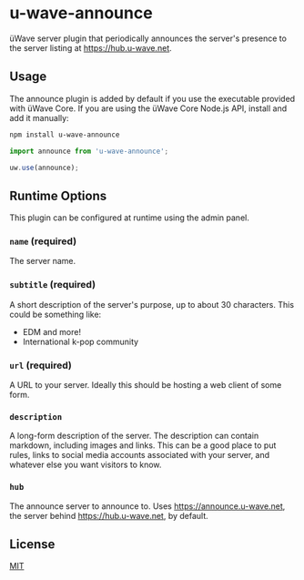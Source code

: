 # u-wave-announce

üWave server plugin that periodically announces the server's presence to the
server listing at https://hub.u-wave.net.

## Usage

The announce plugin is added by default if you use the executable provided
with üWave Core. If you are using the üWave Core Node.js API, install and
add it manually:

```bash
npm install u-wave-announce
```

```js
import announce from 'u-wave-announce';

uw.use(announce);
```

## Runtime Options
This plugin can be configured at runtime using the admin panel.

### `name` (required)

The server name.

### `subtitle` (required)

A short description of the server's purpose, up to about 30 characters. This
could be something like:

 - EDM and more!
 - International k-pop community

### `url` (required)

A URL to your server. Ideally this should be hosting a web client of some form.

### `description`

A long-form description of the server. The description can contain markdown,
including images and links. This can be a good place to put rules, links to
social media accounts associated with your server, and whatever else you want
visitors to know.

### `hub`

The announce server to announce to. Uses https://announce.u-wave.net, the server
behind https://hub.u-wave.net, by default.

## License

[MIT](../LICENSE)

